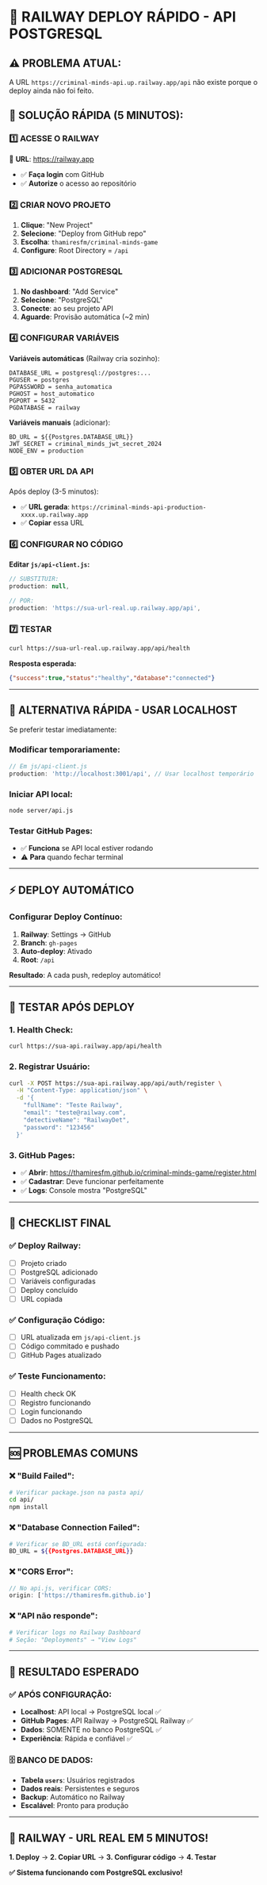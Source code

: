 # 🚂 RAILWAY DEPLOY RÁPIDO - API POSTGRESQL

## ⚠️ PROBLEMA ATUAL:
A URL `https://criminal-minds-api.up.railway.app/api` não existe porque o deploy ainda não foi feito.

## 🚀 SOLUÇÃO RÁPIDA (5 MINUTOS):

### **1️⃣ ACESSE O RAILWAY**
🔗 **URL**: https://railway.app
- ✅ **Faça login** com GitHub
- ✅ **Autorize** o acesso ao repositório

### **2️⃣ CRIAR NOVO PROJETO**
1. **Clique**: "New Project"
2. **Selecione**: "Deploy from GitHub repo"
3. **Escolha**: `thamiresfm/criminal-minds-game`
4. **Configure**: Root Directory = `/api`

### **3️⃣ ADICIONAR POSTGRESQL**
1. **No dashboard**: "Add Service"
2. **Selecione**: "PostgreSQL"
3. **Conecte**: ao seu projeto API
4. **Aguarde**: Provisão automática (~2 min)

### **4️⃣ CONFIGURAR VARIÁVEIS**
**Variáveis automáticas** (Railway cria sozinho):
```
DATABASE_URL = postgresql://postgres:...
PGUSER = postgres
PGPASSWORD = senha_automatica
PGHOST = host_automatico
PGPORT = 5432
PGDATABASE = railway
```

**Variáveis manuais** (adicionar):
```
BD_URL = ${{Postgres.DATABASE_URL}}
JWT_SECRET = criminal_minds_jwt_secret_2024
NODE_ENV = production
```

### **5️⃣ OBTER URL DA API**
Após deploy (3-5 minutos):
- ✅ **URL gerada**: `https://criminal-minds-api-production-xxxx.up.railway.app`
- ✅ **Copiar** essa URL

### **6️⃣ CONFIGURAR NO CÓDIGO**
**Editar `js/api-client.js`:**
```javascript
// SUBSTITUIR:
production: null,

// POR:
production: 'https://sua-url-real.up.railway.app/api',
```

### **7️⃣ TESTAR**
```bash
curl https://sua-url-real.up.railway.app/api/health
```

**Resposta esperada:**
```json
{"success":true,"status":"healthy","database":"connected"}
```

---

## 🔧 ALTERNATIVA RÁPIDA - USAR LOCALHOST

Se preferir testar imediatamente:

### **Modificar temporariamente:**
```javascript
// Em js/api-client.js
production: 'http://localhost:3001/api', // Usar localhost temporário
```

### **Iniciar API local:**
```bash
node server/api.js
```

### **Testar GitHub Pages:**
- ✅ **Funciona** se API local estiver rodando
- ⚠️ **Para** quando fechar terminal

---

## ⚡ DEPLOY AUTOMÁTICO

### **Configurar Deploy Contínuo:**
1. **Railway**: Settings → GitHub
2. **Branch**: `gh-pages`
3. **Auto-deploy**: Ativado
4. **Root**: `/api`

**Resultado**: A cada push, redeploy automático!

---

## 🧪 TESTAR APÓS DEPLOY

### **1. Health Check:**
```bash
curl https://sua-api.railway.app/api/health
```

### **2. Registrar Usuário:**
```bash
curl -X POST https://sua-api.railway.app/api/auth/register \
  -H "Content-Type: application/json" \
  -d '{
    "fullName": "Teste Railway",
    "email": "teste@railway.com",
    "detectiveName": "RailwayDet",
    "password": "123456"
  }'
```

### **3. GitHub Pages:**
- ✅ **Abrir**: https://thamiresfm.github.io/criminal-minds-game/register.html
- ✅ **Cadastrar**: Deve funcionar perfeitamente
- ✅ **Logs**: Console mostra "PostgreSQL"

---

## 🎯 CHECKLIST FINAL

### **✅ Deploy Railway:**
- [ ] Projeto criado
- [ ] PostgreSQL adicionado  
- [ ] Variáveis configuradas
- [ ] Deploy concluído
- [ ] URL copiada

### **✅ Configuração Código:**
- [ ] URL atualizada em `js/api-client.js`
- [ ] Código commitado e pushado
- [ ] GitHub Pages atualizado

### **✅ Teste Funcionamento:**
- [ ] Health check OK
- [ ] Registro funcionando
- [ ] Login funcionando
- [ ] Dados no PostgreSQL

---

## 🆘 PROBLEMAS COMUNS

### **❌ "Build Failed":**
```bash
# Verificar package.json na pasta api/
cd api/
npm install
```

### **❌ "Database Connection Failed":**
```bash
# Verificar se BD_URL está configurada:
BD_URL = ${{Postgres.DATABASE_URL}}
```

### **❌ "CORS Error":**
```javascript
// No api.js, verificar CORS:
origin: ['https://thamiresfm.github.io']
```

### **❌ "API não responde":**
```bash
# Verificar logs no Railway Dashboard
# Seção: "Deployments" → "View Logs"
```

---

## 🎉 RESULTADO ESPERADO

### **✅ APÓS CONFIGURAÇÃO:**
- **Localhost**: API local → PostgreSQL local ✅
- **GitHub Pages**: API Railway → PostgreSQL Railway ✅
- **Dados**: SOMENTE no banco PostgreSQL ✅
- **Experiência**: Rápida e confiável ✅

### **🗄️ BANCO DE DADOS:**
- **Tabela `users`**: Usuários registrados
- **Dados reais**: Persistentes e seguros
- **Backup**: Automático no Railway
- **Escalável**: Pronto para produção

---

## 🚂 RAILWAY - URL REAL EM 5 MINUTOS!

**1. Deploy** → **2. Copiar URL** → **3. Configurar código** → **4. Testar**

**✅ Sistema funcionando com PostgreSQL exclusivo!**